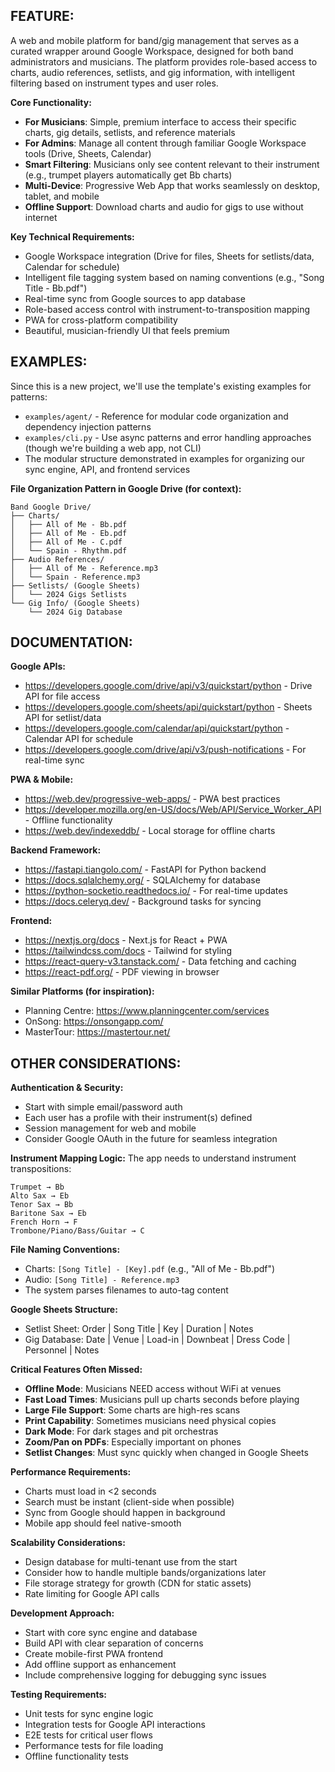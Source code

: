 ## FEATURE:

A web and mobile platform for band/gig management that serves as a curated wrapper around Google Workspace, designed for both band administrators and musicians. The platform provides role-based access to charts, audio references, setlists, and gig information, with intelligent filtering based on instrument types and user roles.

**Core Functionality:**
- **For Musicians**: Simple, premium interface to access their specific charts, gig details, setlists, and reference materials
- **For Admins**: Manage all content through familiar Google Workspace tools (Drive, Sheets, Calendar)
- **Smart Filtering**: Musicians only see content relevant to their instrument (e.g., trumpet players automatically get Bb charts)
- **Multi-Device**: Progressive Web App that works seamlessly on desktop, tablet, and mobile
- **Offline Support**: Download charts and audio for gigs to use without internet

**Key Technical Requirements:**
- Google Workspace integration (Drive for files, Sheets for setlists/data, Calendar for schedule)
- Intelligent file tagging system based on naming conventions (e.g., "Song Title - Bb.pdf")
- Real-time sync from Google sources to app database
- Role-based access control with instrument-to-transposition mapping
- PWA for cross-platform compatibility
- Beautiful, musician-friendly UI that feels premium

## EXAMPLES:

Since this is a new project, we'll use the template's existing examples for patterns:

- `examples/agent/` - Reference for modular code organization and dependency injection patterns
- `examples/cli.py` - Use async patterns and error handling approaches (though we're building a web app, not CLI)
- The modular structure demonstrated in examples for organizing our sync engine, API, and frontend services

**File Organization Pattern in Google Drive (for context):**
```
Band Google Drive/
├── Charts/
│   ├── All of Me - Bb.pdf
│   ├── All of Me - Eb.pdf
│   ├── All of Me - C.pdf
│   └── Spain - Rhythm.pdf
├── Audio References/
│   ├── All of Me - Reference.mp3
│   └── Spain - Reference.mp3
├── Setlists/ (Google Sheets)
│   └── 2024 Gigs Setlists
└── Gig Info/ (Google Sheets)
    └── 2024 Gig Database
```

## DOCUMENTATION:

**Google APIs:**
- https://developers.google.com/drive/api/v3/quickstart/python - Drive API for file access
- https://developers.google.com/sheets/api/quickstart/python - Sheets API for setlist/data
- https://developers.google.com/calendar/api/quickstart/python - Calendar API for schedule
- https://developers.google.com/drive/api/v3/push-notifications - For real-time sync

**PWA & Mobile:**
- https://web.dev/progressive-web-apps/ - PWA best practices
- https://developer.mozilla.org/en-US/docs/Web/API/Service_Worker_API - Offline functionality
- https://web.dev/indexeddb/ - Local storage for offline charts

**Backend Framework:**
- https://fastapi.tiangolo.com/ - FastAPI for Python backend
- https://docs.sqlalchemy.org/ - SQLAlchemy for database
- https://python-socketio.readthedocs.io/ - For real-time updates
- https://docs.celeryq.dev/ - Background tasks for syncing

**Frontend:**
- https://nextjs.org/docs - Next.js for React + PWA
- https://tailwindcss.com/docs - Tailwind for styling
- https://react-query-v3.tanstack.com/ - Data fetching and caching
- https://react-pdf.org/ - PDF viewing in browser

**Similar Platforms (for inspiration):**
- Planning Centre: https://www.planningcenter.com/services
- OnSong: https://onsongapp.com/
- MasterTour: https://mastertour.net/

## OTHER CONSIDERATIONS:

**Authentication & Security:**
- Start with simple email/password auth
- Each user has a profile with their instrument(s) defined
- Session management for web and mobile
- Consider Google OAuth in the future for seamless integration

**Instrument Mapping Logic:**
The app needs to understand instrument transpositions:
```
Trumpet → Bb
Alto Sax → Eb  
Tenor Sax → Bb
Baritone Sax → Eb
French Horn → F
Trombone/Piano/Bass/Guitar → C
```

**File Naming Conventions:**
- Charts: `[Song Title] - [Key].pdf` (e.g., "All of Me - Bb.pdf")
- Audio: `[Song Title] - Reference.mp3`
- The system parses filenames to auto-tag content

**Google Sheets Structure:**
- Setlist Sheet: Order | Song Title | Key | Duration | Notes
- Gig Database: Date | Venue | Load-in | Downbeat | Dress Code | Personnel | Notes

**Critical Features Often Missed:**
- **Offline Mode**: Musicians NEED access without WiFi at venues
- **Fast Load Times**: Musicians pull up charts seconds before playing
- **Large File Support**: Some charts are high-res scans
- **Print Capability**: Sometimes musicians need physical copies
- **Dark Mode**: For dark stages and pit orchestras
- **Zoom/Pan on PDFs**: Especially important on phones
- **Setlist Changes**: Must sync quickly when changed in Google Sheets

**Performance Requirements:**
- Charts must load in <2 seconds
- Search must be instant (client-side when possible)
- Sync from Google should happen in background
- Mobile app should feel native-smooth

**Scalability Considerations:**
- Design database for multi-tenant use from the start
- Consider how to handle multiple bands/organizations later
- File storage strategy for growth (CDN for static assets)
- Rate limiting for Google API calls

**Development Approach:**
- Start with core sync engine and database
- Build API with clear separation of concerns
- Create mobile-first PWA frontend
- Add offline support as enhancement
- Include comprehensive logging for debugging sync issues

**Testing Requirements:**
- Unit tests for sync engine logic
- Integration tests for Google API interactions
- E2E tests for critical user flows
- Performance tests for file loading
- Offline functionality tests